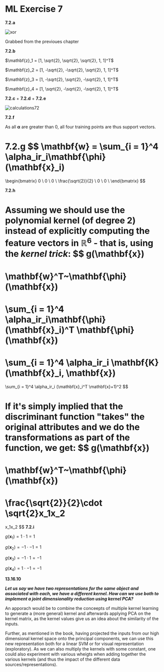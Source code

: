 # ML Exercise 7



**7.2.a**

![xor](/Users/edibegovic/Dropbox/ITU/ML/week7/xor.png)

Grabbed from the previoues chapter

**7.2.b**

$\mathbf{z}_1 = [1, \sqrt{2}, \sqrt{2}, \sqrt{2}, 1, 1]^T$

$\mathbf{z}_2 = [1, -\sqrt{2}, -\sqrt{2}, \sqrt{2}, 1, 1]^T$

$\mathbf{z}_3 = [1, -\sqrt{2}, \sqrt{2}, -\sqrt{2}, 1, 1]^T$

$\mathbf{z}_4 = [1, \sqrt{2}, -\sqrt{2}, -\sqrt{2}, 1, 1]^T$



**7.2.c** + **7.2.d** + **7.2.e**

![calculations72](/Users/edibegovic/Dropbox/ITU/ML/week7/calculations72.png)



**7.2.f**

As all $\mathbf{\alpha}$ are greater than $0$, all four training points are thus support vectors. 



**7.2.g**
$$
\mathbf{w} = \sum_{i = 1}^4 \alpha_ir_i\mathbf{\phi}(\mathbf{x}_i) 
=
\begin{bmatrix}
0 \\
0 \\
0 \\
\frac{\sqrt{2}}{2} \\
0 \\
0 \\
\end{bmatrix}
$$


**7.2.h**

Assuming we should use the polynomial kernel (of degree 2) instead of explicitly computing the feature vectors in $\mathbb{R}^6$ - that is, using the *kernel trick*: 
$$
g(\mathbf{x})
=
\mathbf{w}^T~\mathbf{\phi}(\mathbf{x})
=
\sum_{i = 1}^4 \alpha_ir_i\mathbf{\phi}(\mathbf{x}_i)^T \mathbf{\phi}(\mathbf{x})
=
\sum_{i = 1}^4 \alpha_ir_i \mathbf{K}(\mathbf{x}_i, \mathbf{x})
=
\sum_{i = 1}^4 \alpha_ir_i (\mathbf{x}_i^T \mathbf{x}+1)^2
$$


If it's simply implied that the discriminant function "takes" the original attributes and we do the transformations as part of the function, we get: 
$$
g(\mathbf{x})
=
\mathbf{w}^T~\mathbf{\phi}(\mathbf{x})
=
\frac{\sqrt{2}}{2}\cdot \sqrt{2}x_1x_2
=
x_1x_2
$$
**7.2.i**

$g(\mathbf{x}_1) = 1 \cdot 1 = 1$

$g(\mathbf{x}_2) = -1 \cdot -1 = 1$

$g(\mathbf{x}_3) = -1 \cdot 1 = -1$

$g(\mathbf{x}_4) = 1 \cdot -1 = -1$ 



**13.16.10**

***Let us say we have two representations for the same object and associated with each, we have a different kernel. How can we use both to implement a joint dimensionality reduction using kernel PCA?***

An apporach would be to combine the conceepts of multiple kernel learning to generate a (more general) kernel and afterwards applying PCA on the kernel matrix, as the kernel values give us an idea about the similarity of the inputs. 

 Further, as mentioned in the book, having projected the inputs from our high dimensional kernel space onto the principal components, we can use this new representation both for a linear SVM or for visual representation (exploratory). As we can also multiply the kernels with some constant, one could also experiment with various wheigts when adding together the various kernels (and thus the impact of the different data sources/representations).









































